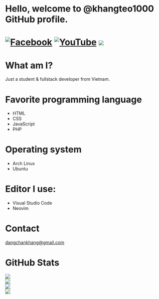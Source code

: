 # Hello, welcome to @khangteo1000 GitHub profile.
[![Facebook](https://img.shields.io/badge/Facebook-%231877F2.svg?style=for-the-badge&logo=Facebook&logoColor=white)](https://www.facebook.com/khang.teo.7355/) [![YouTube](https://img.shields.io/badge/YouTube-%23FF0000.svg?style=for-the-badge&logo=YouTube&logoColor=white)](https://www.youtube.com/khangteo) ![](https://img.shields.io/badge/Cyprus%20Lucastero%235445-%237289DA.svg?style=for-the-badge&logo=discord&logoColor=white)
===============================================================
# What am I?
Just a student & fullstack developer from Vietnam.

# Favorite programming language
- HTML
- CSS
- JavaScript
- PHP

# Operating system
- Arch Linux
- Ubuntu

# Editor I use:
- Visual Studio Code
- Neovim

# Contact
dangchankhang@gmail.com

# GitHub Stats
![](https://github-readme-stats.vercel.app/api?username=khangteo1000&theme=blueberry)<br/>
![](https://github-readme-streak-stats.herokuapp.com/?user=khangteo1000&theme=blueberry&hide_border=false)<br/>
![](https://github-readme-stats.vercel.app/api/top-langs/?username=khangteo1000&theme=blueberry&hide_border=false&include_all_commits=false&count_private=false&layout=compact)<br/>
[![](https://visitcount.itsvg.in/api?id=khangteo1000&label=Profile%20Views&pretty=true)](https://visitcount.itsvg.in)
